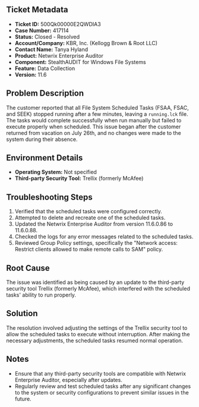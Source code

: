 ## Ticket Metadata
- **Ticket ID:** 500Qk00000E2QWDIA3
- **Case Number:** 417114
- **Status:** Closed - Resolved
- **Account/Company:** KBR, Inc. (Kellogg Brown & Root LLC)
- **Contact Name:** Tanya Hyland
- **Product:** Netwrix Enterprise Auditor
- **Component:** StealthAUDIT for Windows File Systems
- **Feature:** Data Collection
- **Version:** 11.6

## Problem Description
The customer reported that all File System Scheduled Tasks (FSAA, FSAC, and SEEK) stopped running after a few minutes, leaving a `running.lck` file. The tasks would complete successfully when run manually but failed to execute properly when scheduled. This issue began after the customer returned from vacation on July 26th, and no changes were made to the system during their absence.

## Environment Details
- **Operating System:** Not specified
- **Third-party Security Tool:** Trellix (formerly McAfee)

## Troubleshooting Steps
1. Verified that the scheduled tasks were configured correctly.
2. Attempted to delete and recreate one of the scheduled tasks.
3. Updated the Netwrix Enterprise Auditor from version 11.6.0.86 to 11.6.0.88.
4. Checked the logs for any error messages related to the scheduled tasks.
5. Reviewed Group Policy settings, specifically the "Network access: Restrict clients allowed to make remote calls to SAM" policy.

## Root Cause
The issue was identified as being caused by an update to the third-party security tool Trellix (formerly McAfee), which interfered with the scheduled tasks' ability to run properly.

## Solution
The resolution involved adjusting the settings of the Trellix security tool to allow the scheduled tasks to execute without interruption. After making the necessary adjustments, the scheduled tasks resumed normal operation.

## Notes
- Ensure that any third-party security tools are compatible with Netwrix Enterprise Auditor, especially after updates.
- Regularly review and test scheduled tasks after any significant changes to the system or security configurations to prevent similar issues in the future.